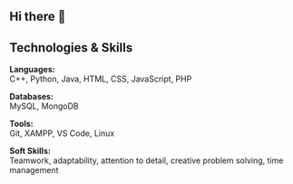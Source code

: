 ## Hi there 👋
## Technologies & Skills

**Languages:**  
C++, Python, Java, HTML, CSS, JavaScript, PHP

**Databases:**  
MySQL, MongoDB

**Tools:**  
Git, XAMPP, VS Code, Linux

**Soft Skills:**  
Teamwork, adaptability, attention to detail, creative problem solving, time management
